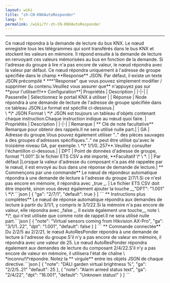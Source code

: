 ```yaml
---
layout: wiki
title: "zh-CN-KNXAutoResponder"
lang: fr
permalink: /wiki/fr-zh-CN-KNXAutoResponder
---
```

---
<p> Ce nœud répondra à la demande de lecture du bus KNX.
Le nœud enregistre tous les télégrammes qui sont transférés dans le bus KNX et stockent les valeurs en mémoire.
Il répond ensuite à la demande de lecture en renvoyant ces valeurs mémorisées au bus en fonction de la demande.
Si l'adresse du groupe à lire n'a pas encore de valeur, le nœud répondra avec la valeur par défaut.
Ce nœud répondra uniquement à l'adresse de groupe spécifiée dans le champ **Response** JSON.
Par défaut, il existe un texte JSON précompilé * ***"Response" que vous pouvez simplement modifier / supprimer du contenu.Veuillez vous assurer que** n'appuyez pas sur **pour l'utiliser!!!** Configuration**| Propriétés | Description |
|-|-|
| Passerelle | Sélectionnez le portail KNX à utiliser |
| Réponse | Node répondra à une demande de lecture de l'adresse de groupe spécifiée dans ce tableau JSON.Le format est spécifié ci-dessous.|
<br/>
\ *\* JSON Format \ *\*
JSON est toujours un tableau d'objets contenant chaque instruction.Chaque instruction indique au nœud quoi faire.
| Propriétés | Description |
|-|-|
| Remarque | ** Clé de note facultative** Remarque pour obtenir des rappels.Il ne sera utilisé nulle part.|
| GA | Adresse du groupe.Vous pouvez également utiliser ".." des pièces sauvages à des groupes d'adresses spécifiques.".." ne peut être utilisé qu'avec le troisième niveau GA, par exemple: \ *\* 1/1/0..257**.Veuillez consulter l'échantillon ci-dessous.|
| DPT | Point de données d'adresse de groupe, format "1.001".Si le fichier ETS CSV a été importé, **Facultatif \* \ *. |
| Par défaut |Lorsque la valeur d'adresse du composant n'a pas été rappelée par le nœud, il est envoyé au bus dans une réponse de demande de lecture.| ** Commençons par une commande** Le nœud de répondeur automatique répondra à une demande de lecture à l'adresse du groupe 2/7/1.Si ce n'est pas encore en mémoire, il répondra avec _true _. |
Le fichier ETS CSV doit être importé, sinon vous devez également ajouter la touche __"DPT": "1.001" \ *\*.```json
[
    {
        "ga": "2/7/1",
        "default": true
    }
]
``` ** Instructions plus complètes** Le nœud de réponse automatique répondra aux demandes de lecture à partir du 3/1/1, y compris le 3/1/22.Si la mémoire n'a pas encore de valeur, elle répondra avec _false _.
Il existe également une touche__ note \ *\*, qui n'est utilisée que comme note de rappel.Il ne sera utilisé nulle part.```json
[
    {
        "note": "Virtual sensors coming from Hikvision AX-Pro",
        "ga": "3/1/1..22",
        "dpt": "1.001",
        "default": false
    }
]
``` ** Commande connectée** Du 2/2/5 au 2/2/21, le nœud AutoResPonder répondra à une demande de lecture à l'adresse du groupe.S'il n'y a pas encore de valeur en mémoire, il répondra avec une valeur de 25.
Le nœud AutoResPonder répondra également aux demandes de lecture du composant 2/4/22.S'il n'y a pas encore de valeur en mémoire, il utilisera l'état de chaîne \ *inconnu!\*répondre.
Notez la ** virgule** entre les objets JSON de chaque directive.```json
[
    {
        "note": "DALI garden virtual brightness %",
        "ga": "2/2/5..21"
        "default": 25
    },
    {
        "note": "Alarm armed status text",
        "ga": "2/4/22",
        "dpt": "16.001",
        "default": "Unknown status!"
    }
]
```<br/>
